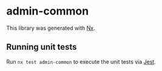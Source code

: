 # admin-common

This library was generated with [Nx](https://nx.dev).

## Running unit tests

Run `nx test admin-common` to execute the unit tests via [Jest](https://jestjs.io).
